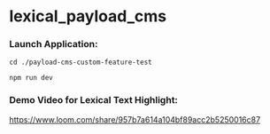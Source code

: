 # lexical_payload_cms


### Launch Application:
`cd ./payload-cms-custom-feature-test`

`npm run dev`

### Demo Video for Lexical Text Highlight: 

https://www.loom.com/share/957b7a614a104bf89acc2b5250016c87
